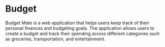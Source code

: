 # Budget
Budget Mate is a web application that helps users keep track of their personal finances and budgeting goals. The application allows users to create a budget and track their spending across different categories such as groceries, transportation, and entertainment.
